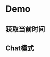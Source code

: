 # Demo

## 获取当前时间

<vuep template="#getNow"></vuep>

<script v-pre type="text/x-template" id="getNow">
  <template>
      <div>现在的时间是： 
        <span class="time">
            {{ now }}
        </span>
      </div>
  </template>
  <script>
      module.exports = {
        data: function () {
          return { now: 'Vue' }
        },
        mounted: function () {
          this.now = chatime.get({
              type: 'yyyymmdd hhmmss'
          });
        }
      }
  </script>
</script>



## Chat模式
<vuep template="#chatMode"></vuep>
<script v-pre type="text/x-template" id="chatMode">
    <template>
        <div>
            <div>
                sevenHoursAgo: {{ sevenHoursAgo }}
            </div>
            <div>
                twoMinutesAgo: {{ twoMinutesAgo }}
            </div>
        </div>
    </template>
    <script>
        module.exports = {
            data: function () {
                return {
                    sevenHoursAgo: '',
                    twoMinutesAgo: ''
                }
            },
            mounted: function () {
                var sevenHoursAgo = new Date().getTime() - 1000 * 3600 * 7;
                var twoMinutesAgo = new Date().getTime() - 1000 * 120;
                this.sevenHoursAgo = chatime.get({
                    time: sevenHoursAgo,
                    type: 'chat'
                });
                this.twoMinutesAgo = chatime.get({
                    time: twoMinutesAgo,
                    type: 'chat'
                });
            }
        }
</script>

